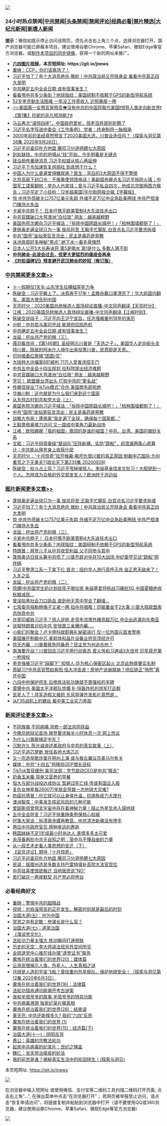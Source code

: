 ![](https://raw.githubusercontent.com/fqnews/bnews/master/64photo/fqnews-qr.jpg)

<div id="tt">
<h3>24小时热点禁闻|<a href="#%E4%B8%AD%E5%85%B1%E7%A6%81%E9%97%BB%E6%9B%B4%E5%A4%9A%E6%96%87%E7%AB%A0">中共禁闻</a>|<a href="#%E5%9B%BE%E7%89%87%E6%96%B0%E9%97%BB%E6%9B%B4%E5%A4%9A%E6%96%87%E7%AB%A0">头条禁闻</a>|<a href="#%E6%96%B0%E9%97%BB%E8%AF%84%E8%AE%BA%E6%9B%B4%E5%A4%9A%E6%96%87%E7%AB%A0">禁闻评论|<a href="#%E5%BF%85%E7%9C%8B%E7%BB%8F%E5%85%B8%E5%A5%BD%E6%96%87">经典必看|<a href="/video.md#%E7%A6%81%E7%89%87%E7%B2%BE%E9%80%89">禁片精选</a>|<a href="https://github.com/fqnews/djy/blob/master/gb/nf1351518.md#1">大纪元新闻</a>|<a href="https://github.com/fqnews/ntdtv/blob/master/gb/prog204.md#1">新唐人新闻</a></h3>
<div><b>提示：</b>微信如提示停止访问该网页，须先点击右上角三个点，选择浏览器打开。国产浏览器可能已屏蔽本项目，建议使用谷歌Chrome、苹果Safari、微软Edge等官方浏览器。或<a href="https://github.com/fqnews/bnews/blob/master/%E5%88%B6%E4%BD%9Cgit%E7%A6%81%E9%97%BB%E9%95%9C%E5%83%8F.md">制作本项目的同步镜像</a>，获得一个新的网址来推广。</div>
<ul>
<li><b><a href="http://d1.bdrive.tk/64.mp4" target="_blank">六四图片视频</a>，本页短网址: https://git.io/jnews</b></li>
<li><a href="/bannedvideo/20200929/1404914.md">重磅：CCP，你们该离场了！</a></li>
<li><a href="/topimagenews/20200929/1405312.md">习近平怕了？有个大消息绝杀 微妙！中共政治局又开隐身会 看看中共真正四大发明</a></li>
<li><a href="/cbnews/20200929/1405224.md">中共确定五中全会日期 或有怪事发生？</a></li>
<li><a href="/topimagenews/20200929/1404980.md">看看甩中共多少条街？地球指纹：美国研制不依赖于GPS的新型导航系统</a></li>
<li><a href="/yule/20200929/1404897.md">52岁李克勤生活困难 一年没工作零收入 近照暴瘦一圈</a></li>
<li><a href="/bannedvideo/20200929/1404928.md">🔥🔥美国第一女预言家预言👁️没有中共的中国将取代美国❗领导人类走向新世界❗【第1集】珍妮的非凡预测能力❗</a></li>
<li><a href="/bannedvideo/20200929/1405187.md">马云再次“语惊四座”，中国政府爱听，但老百姓就别折腾了</a></li>
<li><a href="/headline/20200929/1405284.md">习近平名字写进中委会《工作条例》 学者：终身制将一脉相承</a></li>
<li><a href="/bannedvideo/20200929/1404955.md">3000年前的圣经竟然预言了2020美国大选，川普会连任吗？（探索与洞见第26集 2020年9月28日）</a></li>
<li><a href="/comments/20200929/1405287.md">习近平巡查邓朴方地盘 曝邓习分道扬镳七大原因</a></li>
<li><a href="/bannedvideo/20200929/1405060.md">到处缺钱，中共的坍塌从“钱”开始，今冬明春是关键点</a></li>
<li><a href="/headline/20200929/1405339.md">政治局传重磅消息 习近平权威从核心再延伸</a></li>
<li><a href="/comments/20200929/1405257.md">习近平下令加速恢复供销社 到底想干什么？</a></li>
<li><a href="/health/20200929/1404926.md">中国人为什么普遍爱得糖尿病？医生：背后的3大原因不得不警惕</a></li>
<li><a href="/bannedvideo/20200929/1405274.md">北京高层下封口令：不接美使领馆电话！美副国务卿点名习近平拆防火墙；中国军工谍案翻转：举办人也拿钱；曾与习近平私会四次，他成北京御用西方喉舌；习近平定了小目标：12年超美国|华尔街网报合辑【字幕版】</a></li>
<li><a href="/topimagenews/20200929/1405304.md">惊 中共外债破关口757亿美元失踪 外储不足万亿中企急赴美圈钱 中共严控澳门赌场大失血</a></li>
<li><a href="/topimagenews/20200929/1405005.md">卡紧中共脖子！ 日本吁携手欧美管制4大先进技术出口</a></li>
<li><a href="/cbnews/20200929/1405149.md">中共官媒破口大骂澳洲“白垃圾” 网友：越来越粗野</a></li>
<li><a href="/cbnews/20200929/1405061.md">美国务院次卿向习近平喊话：「拆除中国网路长城吧！」「柏林围墙都倒了！」</a></li>
<li><a href="/topimagenews/20200929/1405347.md">蓬佩奥走遍全球只为一事 旋风将至 王毅手忙脚乱 白宫点名习近平要求拆墙</a></li>
<li><a href="/cbnews/20200929/1405032.md">中共“国师”金灿荣狂言流出：民主是毒药是邪教</a></li>
<li><a href="/cnnews/20200929/1405207.md">泳池底部好多神秘“黑点” 她下水一看毛骨悚然</a></li>
<li><a href="/health/20200929/1404924.md">日本人公开5大长寿诀窍 第5是喝水 第1是什么 多数人猜不到</a></li>
<li><b><a href="/comments/20200211/1275071.md" target="_blank">中共肺炎-此波会过去，但更大更猛烈的瘟疫会再来</a></b></li>
<li><b><a href="/comments/20200207/1272816.md" target="_blank">《刘伯温碑记》预言避开武汉肺炎的妙招（修订版）</a></b></li>
</ul>
</div>

<div class="catlist">
<h3><a href="/cbnews/" target="_blank">中共禁闻</a><span><a href="/cbnews/" target="_blank" rel="nofollow">更多文章>></a></span></h3>
<ul>
<li><a href="/cbnews/20200930/1405477.md" target="_blank">十一假期仅1天半 山东学生拉横幅誓死力争</a></li>
<li><a href="/cbnews/20200930/1405475.md" target="_blank">陈破空：习近平赖上了，决意再干17年！孟晚舟戴口罩漂亮了！华大妈国内翻车。美国大使告别中国</a></li>
<li><a href="/cbnews/20200930/1405409.md" target="_blank">天亮时分：2020美国总统候选人首场辩论直播-中文同声翻译【天亮时分】</a></li>
<li><a href="/cbnews/20200930/1405408.md" target="_blank">江峰：2020美国总统候选人首场辩论直播-中文同声翻译【江峰时刻】</a></li>
<li><a href="/cbnews/20200930/1405407.md" target="_blank">陈破空说段子：习近平向王沪宁宣旨，任志强被重判18年的来历</a></li>
<li><a href="/cbnews/20200929/1405245.md" target="_blank">分析：中共若与美印开战 能源供应陷危机</a></li>
<li><a href="/cbnews/20200929/1405224.md" target="_blank">中共确定五中全会日期 或有怪事发生？</a></li>
<li><a href="/comments/20200929/1405201.md" target="_blank">龙延：挖出共产党的根（三）</a></li>
<li><a href="/cbnews/20200929/1405188.md" target="_blank">薇羽看世间：【第146期】圣经明示川普是「天选之子」，美国华人走向街头支持川普，隐居的阿米什人骑牛出来投票川普，民意即是天意。</a></li>
<li><a href="/cbnews/20200929/1405168.md" target="_blank">切勿唱着红歌搞“团圆/员”</a></li>
<li><a href="/cbnews/20200929/1405163.md" target="_blank">大陆特大诈骗案6犯被判 71万人受害求偿无门</a></li>
<li><a href="/cbnews/20200929/1405150.md" target="_blank">中共五中全会十四五规划 社科院提出经济难题</a></li>
<li><a href="/cbnews/20200929/1405149.md" target="_blank">中共官媒破口大骂澳洲“白垃圾” 网友：越来越粗野</a></li>
<li><a href="/cbnews/20200929/1405148.md" target="_blank">罕见！ 欧盟替台湾出头 打败中共的“更名战”</a></li>
<li><a href="/cbnews/20200929/1405134.md" target="_blank">传微信提出“TikTok模式”合作 美国商务部拒绝</a></li>
<li><a href="/cbnews/20200929/1405133.md" target="_blank">华裔川粉：这也就是为什么我们来到这个国家</a></li>
<li><a href="/cbnews/20200929/1405107.md" target="_blank">从东师古村到共和党大会（上）</a></li>
<li><a href="/cbnews/20200929/1405061.md" target="_blank">美国务院次卿向习近平喊话：「拆除中国网路长城吧！」「柏林围墙都倒了！」</a></li>
<li><a href="/cbnews/20200929/1405032.md" target="_blank">中共“国师”金灿荣狂言流出：民主是毒药是邪教</a></li>
<li><a href="/cbnews/20200929/1405007.md" target="_blank">战略大布局！蓬佩奥“我走遍了全球，确保每个国家都&#8230;”</a></li>
<li><a href="/cbnews/20200929/1405006.md" target="_blank">王毅蓬佩奥接力访问 又一国成中美角力最新战场</a></li>
<li><a href="/cbnews/20200929/1405004.md" target="_blank">江峰：欧阳娜娜「我的祖国」歌颂的是谁的祖国？中共、台湾、美国的微妙关系</a></li>
<li><a href="/cbnews/20200929/1404931.md" target="_blank">文昭：习近平组常委级“督战队”压阵新疆、实防“跳船”，却泄漏两条心底算计；中共能从拜登身上收获什麽</a></li>
<li><a href="/cbnews/20200929/1404923.md" target="_blank">天亮时分：“十月惊奇”拉开帷幕;揭开仇恨川普的真正原因;制裁中芯国际;为何重赏之下无勇夫?(政论天下第235集 20200928)</a></li>
<li><a href="/cbnews/20200929/1404882.md" target="_blank">陈破空：权斗占上风？习近平甩掉接班人。朱镕基亲信发文批习！大胆提到一个人。怎样成为合格的外交部发言人？欧洲终于选边站</a></li>

</ul>
</div>
<div class="catlist">
<h3><a href="/topimagenews/" target="_blank">图片新闻</a><span><a href="/topimagenews/" target="_blank" rel="nofollow">更多文章>></a></span></h3>
<ul>
<li><a href="/topimagenews/20200929/1405347.md" target="_blank">蓬佩奥走遍全球只为一事 旋风将至 王毅手忙脚乱 白宫点名习近平要求拆墙</a></li>
<li><a href="/topimagenews/20200929/1405312.md" target="_blank">习近平怕了？有个大消息绝杀 微妙！中共政治局又开隐身会 看看中共真正四大发明</a></li>
<li><a href="/topimagenews/20200929/1405304.md" target="_blank">惊 中共外债破关口757亿美元失踪 外储不足万亿中企急赴美圈钱 中共严控澳门赌场大失血</a></li>
<li><a href="/comments/20200929/1405201.md" target="_blank">龙延：挖出共产党的根（三）</a></li>
<li><a href="/topimagenews/20200929/1405005.md" target="_blank">卡紧中共脖子！ 日本吁携手欧美管制4大先进技术出口</a></li>
<li><a href="/topimagenews/20200929/1404980.md" target="_blank">看看甩中共多少条街？地球指纹：美国研制不依赖于GPS的新型导航系统</a></li>
<li><a href="/topimagenews/20200929/1404885.md" target="_blank">特朗普：拜登儿子从中共收受利益 父子同参与其中</a></li>
<li><a href="/topimagenews/20200928/1404740.md" target="_blank">蓬佩奥访日拔头筹中共慌了 川普开辟对中共10大战场 中纪委罕见谈“跳船”网炸锅</a></li>
<li><a href="/topimagenews/20200928/1404683.md" target="_blank">习近平整肃江系一下拿下仨 首次：纽约华人游行高呼灭共 金正恩天敌来了！入冬之乱</a></li>
<li><a href="/comments/20200928/1404653.md" target="_blank">龙延：挖出共产党的根（二）</a></li>
<li><a href="/topimagenews/20200928/1404654.md" target="_blank">惊爆!中共国学生奶计划给孩子喝垃圾 朱镕基爱将挑战习痛批5G 中国夏粮绝收秋粮减民&#8230;</a></li>
<li><a href="/topimagenews/20200928/1404412.md" target="_blank">曾误陷黑社会刀口舔血 直到他无意中学会了翻墙&#8230;</a></li>
<li><a href="/topimagenews/20200927/1404192.md" target="_blank">七常委亮相勒脖绳子又紧一圈 掐中共咽喉！印砸重金干2大事 川普大胜欧盟表态抛弃中共</a></li>
<li><a href="/topimagenews/20200927/1404147.md" target="_blank">许家印威胁习近平？惊人逆转 走资年流境外赌资超万亿 中企出逃涌向东南亚</a></li>
<li><a href="/topimagenews/20200927/1403946.md" target="_blank">说服特朗普对抗中共 安倍晋三亲爆内幕…..</a></li>
<li><a href="/topimagenews/20200927/1403916.md" target="_blank">小偷们的聚会？卢卡申科就职典礼秘密进行 仅一位外国元首发贺电</a></li>
<li><a href="/topimagenews/20200927/1403741.md" target="_blank">美国展开制裁中芯 美软体和晶片设备业供货须经许可</a></li>
<li><a href="/comments/20200926/1403635.md" target="_blank">惊天内幕：川普要赦免阿桑奇？民主党为何追杀他？</a></li>
<li><a href="/topimagenews/20200926/1403728.md" target="_blank">南海要开战？川普回击习近平用行动表态 菅义伟和习通话3大信号 印军获开第一枪授权</a></li>
<li><a href="/topimagenews/20200926/1403723.md" target="_blank">李克强被习近平“踩脚下” 知情人:华为核心保密区起火 北京此物竟要实名制</a></li>
<li><a href="/topimagenews/20200926/1403625.md" target="_blank">质疑习?中共高官赞赵紫阳 恒大冲击波！房地产说崩就崩？供应链正&#8221;悄然&#8221;离开中国</a></li>
<li><a href="/comments/20200926/1403542.md" target="_blank">六四中他保护师生 后修炼法轮功铸就不畏强权的丰碑</a></li>
<li><a href="/topimagenews/20200926/1403582.md" target="_blank">震慑中共 美国太平洋舰队惊爆 B-1B轰炸机的领军打击群</a></li>
<li><a href="/topimagenews/20200926/1403544.md" target="_blank">丢死人了！共军造假又被抓 东风导弹齐发影片竟然是…</a></li>
<li><a href="/topimagenews/20200926/1403524.md" target="_blank">从F35战机上的螺丝 看中美工业实力差距</a></li>

</ul>
</div>
<div class="catlist">
<h3><a href="/comments/" target="_blank">新闻评论</a><span><a href="/comments/" target="_blank" rel="nofollow">更多文章>></a></span></h3>
<ul>
<li><a href="/comments/20200930/1405473.md" target="_blank">不同族裔 不同病痛 同修一部法共同获益</a></li>
<li><a href="/comments/20200930/1405472.md" target="_blank">今晚总统辩论首场 拜登要求每半小时休息一次 网上热议</a></li>
<li><a href="/comments/20200930/1405464.md" target="_blank">为什么川普能搞定中东？</a></li>
<li><a href="/comments/20200930/1405460.md" target="_blank">沉默许久 陈光诚讲述美政府与中共的真实故事（上）</a></li>
<li><a href="/comments/20200930/1405453.md" target="_blank">习近平造芯梦断 放任各地大炼芯片</a></li>
<li><a href="/comments/20200930/1405425.md" target="_blank">又一宗选举欺诈案在明州上演 或与极左翼议员奥马尔有关</a></li>
<li><a href="/comments/20200930/1405424.md" target="_blank">媒体：中共“十四五”将降低GDP增长目标</a></li>
<li><a href="/comments/20200930/1405419.md" target="_blank">TikTok暂获缓刑 美司法部：字节跳动CEO是中共“喉舌”</a></li>
<li><a href="/comments/20200930/1405418.md" target="_blank">奶香玉米羹 简单又营养的早餐</a></li>
<li><a href="/comments/20200930/1405405.md" target="_blank">恒大与部分战投达成协议 暂避过死亡线 传或有国企入股</a></li>
<li><a href="/comments/20200930/1405404.md" target="_blank">复仇女神星每2600万年就会导致一次地球大灾难?</a></li>
<li><a href="/comments/20200930/1405387.md" target="_blank">防癌抗感冒！吃它就可以让身体升温，抗病免疫力大提升</a></li>
<li><a href="/comments/20200929/1405345.md" target="_blank">澳洲智库：中美发生核武风险的几种可能</a></li>
<li><a href="/comments/20200929/1405344.md" target="_blank">爱因斯坦曾预言宇宙中存在着神秘力量！阻止外星生命入侵地球</a></li>
<li><a href="/comments/20200929/1405334.md" target="_blank">五中全会防变？习近平抛重磅条例保核心权威</a></li>
<li><a href="/comments/20200929/1405333.md" target="_blank">时事大家谈：拆清真寺建再教营，中共清洗新疆没有停手</a></li>
<li><a href="/comments/20200929/1405325.md" target="_blank">两位中共政府官员 两种幸运的邂逅</a></li>
<li><a href="/comments/20200929/1405316.md" target="_blank">韩国妹妹不足1岁成最小时尚达人 表情多多太可爱</a></li>
<li><a href="/comments/20200929/1405311.md" target="_blank">余茂春再批中共无自知之明：笼中鸟不懂自由的力量</a></li>
<li><a href="/comments/20200929/1405310.md" target="_blank">从一段艺术史看人类思想的变迁（下）</a></li>
<li><a href="/comments/20200929/1405306.md" target="_blank">【梁京评论】期待「十月惊奇」</a></li>
<li><a href="/comments/20200929/1405287.md" target="_blank">习近平巡查邓朴方地盘 曝邓习分道扬镳七大原因</a></li>
<li><a href="/comments/20200929/1405286.md" target="_blank">民调：摇摆州选民多数支持巴雷特填补高院大法官空位</a></li>
<li><a href="/comments/20200929/1405285.md" target="_blank">中共驻英使馆欲搬迁 当地居民说“NO”</a></li>
<li><a href="/comments/20200929/1405281.md" target="_blank">若打破这一两岸默契 共产党必将垮台</a></li>

</ul>
</div>

<div class="catlist">
<h3>必看经典好文</h3>
<ul>
<li><a href="/comments/20200717/1362287.md" target="_blank">重磅：警惕中共的超限战</a></li>
<li><a href="/comments/20200628/1351782.md" target="_blank">视频：刘伯温预言的正在发生，解密时刻就是最后的时刻</a></li>
<li><a href="/cbnews/20180311/913065.md" target="_blank">治国大道(五)：何为中国</a></li>
<li><a href="/tculture/20200812/1378929.md" target="_blank">冥冥之中有定数：参谋长是什么官？</a></li>
<li><a href="/cbnews/20190424/913985.md" target="_blank">治国大道(七)：道家治国</a></li>
<li><a href="/comments/20200521/783167.md" target="_blank">《漫谈党文化》</a></li>
<li><a href="/cbnews/20200816/1381005.md" target="_blank">法轮功力量太强大 炼功瞬间打通带脉</a></li>
<li><a href="/tculture/20121025/73064.md" target="_blank">历史的天空：李大师讲法班另外空间所见</a></li>
<li><a href="/cbnews/20200819/1382346.md" target="_blank">全球退党中心推在线办理“退党证书”服务</a></li>
<li><a href="/comments/20180725/976787.md" target="_blank">魔鬼在统治着我们的世界(20)：媒体篇</a></li>
<li><a href="/comments/20200919/82684.md" target="_blank">云游高僧揭示人类、外星人、人生真相之谜</a></li>
<li><a href="/comments/20200712/1359456.md" target="_blank">月球是人造的宇宙飞船？曾经重创外星舰队，保护地球安全！（探索与洞见第12集 2020年6月3日）</a></li>
<li><a href="/topimagenews/20180615/958090.md" target="_blank">魔鬼在统治着我们的世界(16)：法律篇</a></li>
<li><a href="/tculture/20121025/73079.md" target="_blank">法轮功宿命通功能揭开考古谜案</a></li>
<li><a href="/tculture/20200917/1398046.md" target="_blank">我和羊倌爷爷的故事 羊倌爷爷的特异功能</a></li>
<li><a href="/ccpdope/20200412/1311165.md" target="_blank">中共病毒溯源 独家纪录片揭真相</a></li>
<li><a href="/comments/20181228/1054609.md" target="_blank">魔鬼在统治着我们的世界(28)：结束语</a></li>
<li><a href="/comments/20200607/1341003.md" target="_blank">章天亮: 中共还能撑多久? 我的“六四”反思</a></li>
<li><a href="/topimagenews/20180519/944624.md" target="_blank">魔鬼在统治着我们的世界 (1)</a></li>
<li><a href="/topimagenews/20180610/955499.md" target="_blank">魔鬼在统治着我们的世界(15)：经济篇(下)</a></li>
<li><a href="/cbnews/20180317/915893.md" target="_blank">治国大道(十一)：阴阳反背</a></li>
<li><a href="/comments/20200313/1292991.md" target="_blank">愚公：英雄的宗教法轮功</a></li>
<li><a href="/comments/20200702/1354076.md" target="_blank">起底中共病毒的纪录片：世纪之掩盖</a></li>
<li><a href="/comments/20200224/1282494.md" target="_blank">魏仁：张天师治瘟疫的妙法</a></li>
<li><a href="/comments/20200715/1359453.md" target="_blank">我的前世是谁？揭秘真实生活中的轮回转生！(探索与洞见)</a></li>

</ul>
</div>

本页短网址: https://git.io/jnews

![](https://raw.githubusercontent.com/fqnews/bnews/master/64photo/fqnews-qr.jpg)

在浏览器中输入短网址 或使用微信、支付宝等二维码工具扫描二维码打开页面, 点击右上角"...", 在弹出菜单中点击“在浏览器打开”； 若网页被举报禁止访问，请点击“恢复申请访问”，将链接复制并粘贴到浏览器中打开（请不要使用QQ或360浏览器，建议使用谷歌Chrome、苹果Safari、微软Edge等官方浏览器）

![](https://raw.githubusercontent.com/fqnews/bnews/master/64photo/wx.jpg)